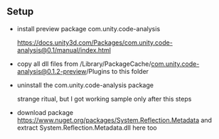 ## Setup

- install preview package com.unity.code-analysis

  https://docs.unity3d.com/Packages/com.unity.code-analysis@0.1/manual/index.html

- copy all dll files from <project dir>/Library/PackageCache/com.unity.code-analysis@0.1.2-preview/Plugins to this folder

- uninstall the com.unity.code-analysis package

  strange ritual, but I got working sample only after this steps

- download package https://www.nuget.org/packages/System.Reflection.Metadata and extract System.Reflection.Metadata.dll here too